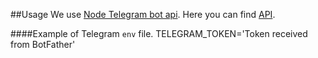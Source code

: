 ##Usage
We use <a href='https://github.com/yagop/node-telegram-bot-api'>Node Telegram bot api</a>.
Here you can find <a href='https://github.com/yagop/node-telegram-bot-api/blob/release/doc/api.md'>API</a>.

####Example of Telegram `env` file.
TELEGRAM_TOKEN='Token received from BotFather'